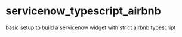 # servicenow_typescript_airbnb
basic setup to build a servicenow widget with strict airbnb typescript
